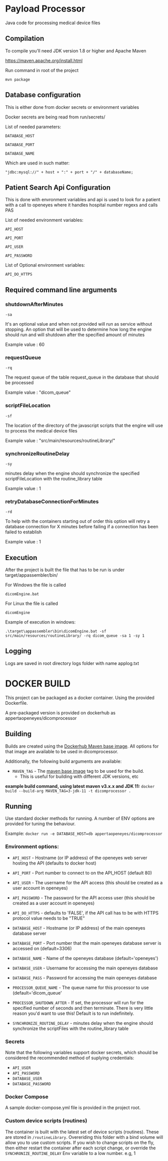 # Payload Processor

Java code for processing medical device files

## Compilation

To compile you'll need JDK version 1.8 or higher and Apache Maven

https://maven.apache.org/install.html

Run command in root of the project
```
mvn package
```

## Database configuration
This is either done from docker secrets or environment variables

Docker secrets are being read from run/secrets/

List of needed parameters:
```
DATABASE_HOST
```
```
DATABASE_PORT
```
```
DATABASE_NAME
```

Which are used in such matter:
```
"jdbc:mysql://" + host + ":" + port + "/" + databaseName;
```

## Patient Search Api Configuration
This is done with envronment variables and api is used to look for a patient with a call to openeyes where
it handles hospital number regexs and calls PAS

List of needed environment variables:
```
API_HOST
```
```
API_PORT
```
```
API_USER
```
```
API_PASSWORD
```

List of Optional environment variables:
```
API_DO_HTTPS 
```

## Required command line arguments

### shutdownAfterMinutes
```
-sa 
```
 It's an optional value and when not provided will run as service without stopping.
 An option that will be used to determine how long the engine should run and will shutdown after the specified amount of minutes

Example value : 60

### requestQueue
```
-rq
```
The request queue of the table request_queue in the database that should be processed

Example value : "dicom_queue"
### scriptFileLocation
```
-sf 
```
The location of the directory of the javascript scripts that the engine will use to process the medical device files

Example value : "src/main/resources/routineLibrary/"

### synchronizeRoutineDelay
```
-sy 
```
minutes delay when the engine should synchronize the specified scriptFileLocation with the routine_library table

Example value : 1

###  retryDatabaseConnectionForMinutes
```
-rd
```
To help with the containers starting out of order this option will retry a database connection for X minutes before failing if a connection has been failed to establish

Example value : 1

## Execution

After the project is built the file that has to be run is under target/appassembler/bin/

For Windows the file is called
```
dicomEngine.bat
```
For Linux the file is called
```
dicomEngine
```

Example of execution in windows:
```
.\target\appassembler\bin\dicomEngine.bat -sf src/main/resources/routineLibrary/ -rq dicom_queue -sa 1 -sy 1
```
## Logging

Logs are saved in root directory logs folder with name applog.txt

# DOCKER BUILD
This project can be packaged as a docker container. Using the provided Dockerfile.

A pre-packaged version is provided on dockerhub as appertaopeneyes/dicomprocessor

## Building

Builds are created using the [Dockerhub Maven base image](https://hub.docker.com/_/maven). All options for that image are available to be used in dicomprocessor.

Additionally, the following build arguments are available:
* `MAVEN_TAG` - The [maven base image](https://hub.docker.com/_/maven) tag to be used for the build.
    * This is useful for building with different JDK versions, etc

**example build command, using latest maven v3.x.x and JDK 11:** 
 `docker build --build-arg MAVEN_TAG=3-jdk-11 -t dicomprocessor .`

## Running

Use standard docker methods for running. A number of ENV options are provided for tuning the behaviour.

Example: `docker run -e DATABASE_HOST=db appertaopeneyes/dicomprocessor`

### Environment options:

* `API_HOST` - Hostname (or IP address) of the openeyes web server hosting the API (defaults to docker host)
* `API_PORT` - Port number to connect to on the API_HOST (default 80)
* `API_USER` - The username for the API access (this should be created as a user account in openeyes)
* `API_PASSWORD` - The password for the API access user (this should be created as a user account in openeyes)
* `API_DO_HTTPS` - defaults to 'FALSE', if the API call has to be with HTTPS protocol value needs to be "TRUE"


* `DATABASE_HOST` - Hostname (or IP address) of the main openeyes database server
* `DATABASE_PORT` - Port number that the main openeyes database server is accessed on (default=3306)
* `DATABASE_NAME` - Name of the openeyes database (default='openeyes')
* `DATABASE_USER` - Username for accessing the main openeyes database
* `DATABASE_PASS` - Password for accessing the main openeyes database

* `PROCESSOR_QUEUE_NAME` - The queue name for this processor to use (default='dicom_queue'
* `PROCESSOR_SHUTDOWN_AFTER` - If set, the processor will run for the specified number of seconds and then terminate. There is very little reason you'd want to use this! Default is to run indefinitely.
* `SYNCHRONIZE_ROUTINE_DELAY` - minutes delay when the engine should synchronize the scriptFiles with the routine_library table

### Secrets
Note that the following variables support docker secrets, which should be considered the recommended method of suplying credentials:

* `API_USER`
* `API_PASSWORD`
* `DATABASE_USER`
* `DATABASE_PASSWORD`

### Docker Compose
A sample docker-compose.yml file is provided in the project root.

### Custom device scripts (routines)
The container is built with the latest set of device scripts (routines). These are stored in `/routineLibrary`. Overeriding this folder with a bind volume will allow you to use custom scripts.
If you wish to change scripts on the fly, then either restart the container after each script change, or override the `SYNCHRONIZE_ROUTINE_DELAY` Env variable to a low number. e.g, 1
